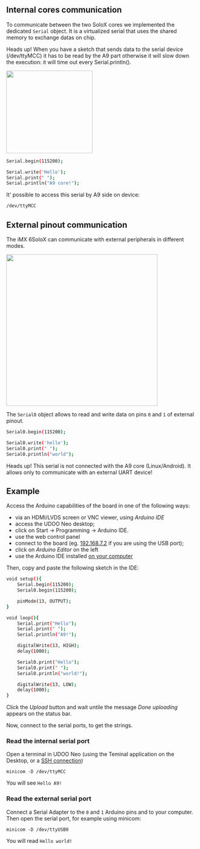 ## Internal cores communication
To communicate between the two SoloX cores we implemented the dedicated `Serial` object.
It is a virtualized serial that uses the shared memory to exchange datas on chip.

<span class="label label-warning">Heads up!</span> When you have a sketch that sends data to the serial device (/dev/ttyMCC) it has to be read by the A9 part otherwise it will slow down the execution: it will time out every Serial.println().

<img style="width:228px; height:218px" src="../img/gionji/DOCS_a9_m4_serial.PNG">

```bash
Serial.begin(115200);

Serial.write('Hello');
Serial.print(" ");
Serial.println("A9 core!");
```

It' possible to access this serial by A9 side on device:
```bash
/dev/ttyMCC
```

## External pinout communication
The iMX 6SoloX can communicate with external peripherals in different modes.

<a href="../img/gionji/DOCS_arduino_serial.PNG" target="_blank"><img style="width:400px; " src="../img/gionji/DOCS_arduino_serial.PNG"></a>

The `Serial0` object allows to read and write data on pins `0` and `1` of external pinout.

```bash
Serial0.begin(115200);

Serial0.write('hello');
Serial0.print(" ");
Serial0.println("world");
```

<span class="label label-warning">Heads up!</span> This serial is not connected with the A9 core (Linux/Android). It allows only to communicate with an external UART device!

## Example

Access the Arduino capabilities of the board in one of the following ways:
 * via an HDMI/LVDS screen or VNC viewer, using *Arduino IDE*
  * access the UDOO Neo desktop;
  * click on Start -> Programming -> Arduino IDE.
 * use the web control panel
  * connect to the board (eg. [192.168.7.2](http://192.167.7.2/) if you are using the USB port);
  * click on *Arduino Editor* on the left
 * use the Arduino IDE installed [on your computer](../Arduino_M4_Processor/Programming.html)


Then, copy and paste the following sketch in the IDE:

``` bash
void setup(){
    Serial.begin(115200);
    Serial0.begin(115200);

    pinMode(13, OUTPUT);
}

void loop(){
    Serial.print("Hello");
    Serial.print(" ");
    Serial.println("A9!");

    digitalWrite(13, HIGH);
    delay(1000);

    Serial0.print("Hello");
    Serial0.print(" ");
    Serial0.println("world!");

    digitalWrite(13, LOW);
    delay(1000);
}
```

Click the *Upload* button and wait untile the message *Done uploading* appears on the status bar.

Now, connect to the serial ports, to get the strings.

### Read the internal serial port
Open a terminal in UDOO Neo (using the Teminal application on the Desktop, or a [SSH connection](../Basic_Setup/Remote_Terminal_(SSH).html))

    minicom -D /dev/ttyMCC

You will see `Hello A9!`


### Read the external serial port
Connect a Serial Adapter to the `0` and `1` Arduino pins and to your computer. Then open the serial port, for example using minicom:

    minicom -D /dev/ttyUSB0

You will read `Hello world!`
